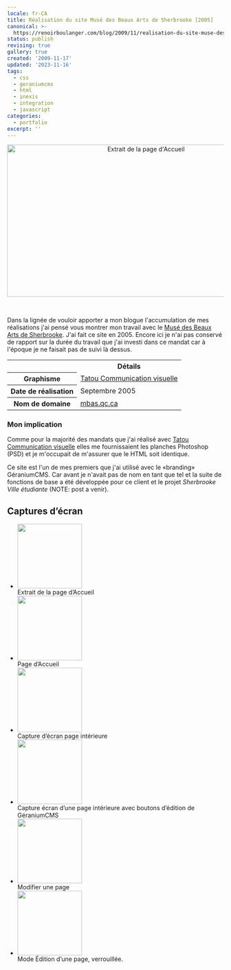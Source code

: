 ```yaml
---
locale: fr-CA
title: Réalisation du site Musé des Beaux Arts de Sherbrooke [2005]
canonical: >-
  https://renoirboulanger.com/blog/2009/11/realisation-du-site-muse-des-beaux-arts-de-sherbrooke-2005/
status: publish
revising: true
gallery: true
created: '2009-11-17'
updated: '2023-11-16'
tags:
  - css
  - geraniumcms
  - html
  - inexis
  - integration
  - javascript
categories:
  - portfolio
excerpt: ''
---
```


<p><center><img src="https://renoirboulanger.com/wp-content/uploads/2009/11/screenshot_mbas_crop.png" alt="Extrait de la page d&#039;Accueil" title="MBAS : Page accueil découpée" width="630" height="354" class="size-full wp-image-1420" /></center></p>

<p>&nbsp;</p>

<p>Dans la lignée de vouloir apporter a mon blogue l'accumulation de mes réalisations j'ai pensé vous montrer mon travail avec le <a href="http://www.mbas.qc.ca/">Musé des Beaux Arts de Sherbrooke</a>. J'ai fait ce site en 2005. Encore ici je n'ai pas conservé de rapport sur la durée du travail que j'ai investi dans ce mandat car à l'époque je ne faisait pas de suivi là dessus.</p>

<table class="dltable" border="0" cellspacing="0">
<tbody>
<tr>
<th class="nobg"></th>
<th scope="col">Détails</th>
</tr>
<tr>
<th class="spec" scope="row">Graphisme</th>
<td><a href="http://www.tatou.ca/">Tatou Communication visuelle</a></td>
</tr>
<tr>
<th class="spec" scope="row">Date de réalisation</th>
<td>Septembre 2005</td>
</tr>
<tr>
<th class="spec" scope="row">Nom de domaine</th>
<td><a href="http://www.mbas.qc.ca/">mbas.qc.ca</a></td>
</tr>
</tbody>
</table>

<!--more-->

<h3>Mon implication</h3>

<p>Comme pour la majorité des mandats que j'ai réalisé avec <a href="http://www.tatou.ca/">Tatou Communication visuelle</a> elles me fournissaient les planches Photoshop (PSD) et je m'occupait de m'assurer que le HTML soit identique.</p>

<p>Ce site est l'un de mes premiers que j'ai utilisé avec le «branding» GéraniumCMS. Car avant je n'avait pas de nom en tant que tel et la suite de fonctions de base a été développée pour ce client et le projet <em>Sherbrooke Ville étudiante</em> (NOTE: post a venir).</p>

<h2>Captures d’écran</h2>

<ul class="thumbnails gallery"><li><a class="thumbnail" href="https://renoirboulanger.com/wp-content/uploads/2009/11/screenshot_mbas_crop.png"><img decoding="async" width="150" height="150" src="https://renoirboulanger.com/wp-content/uploads/2009/11/screenshot_mbas_crop-150x150.png" class="attachment-thumbnail size-thumbnail" alt=""></a><div class="caption hidden">Extrait de la page d’Accueil</div></li><li><a class="thumbnail" href="https://renoirboulanger.com/wp-content/uploads/2009/11/screenshot_mbas_home.png"><img decoding="async" width="150" height="150" src="https://renoirboulanger.com/wp-content/uploads/2009/11/screenshot_mbas_home-150x150.png" class="attachment-thumbnail size-thumbnail" alt=""></a><div class="caption hidden">Page d’Accueil</div></li><li><a class="thumbnail" href="https://renoirboulanger.com/wp-content/uploads/2009/11/screenshot_mbas_page.png"><img loading="lazy" decoding="async" width="150" height="150" src="https://renoirboulanger.com/wp-content/uploads/2009/11/screenshot_mbas_page-150x150.png" class="attachment-thumbnail size-thumbnail" alt=""></a><div class="caption hidden">Capture d’écran page intérieure</div></li><li><a class="thumbnail" href="https://renoirboulanger.com/wp-content/uploads/2009/11/screenshot_mbas_page_geranium.png"><img loading="lazy" decoding="async" width="150" height="150" src="https://renoirboulanger.com/wp-content/uploads/2009/11/screenshot_mbas_page_geranium-150x150.png" class="attachment-thumbnail size-thumbnail" alt=""></a><div class="caption hidden">Capture écran d’une page intérieure avec boutons d’édition de GéraniumCMS</div></li><li><a class="thumbnail" href="https://renoirboulanger.com/wp-content/uploads/2009/11/screenshot_mbas_edit.png"><img loading="lazy" decoding="async" width="150" height="150" src="https://renoirboulanger.com/wp-content/uploads/2009/11/screenshot_mbas_edit-150x150.png" class="attachment-thumbnail size-thumbnail" alt=""></a><div class="caption hidden">Modifier une page</div></li><li><a class="thumbnail" href="https://renoirboulanger.com/wp-content/uploads/2009/11/screenshot_mbas_edit_locked.png"><img loading="lazy" decoding="async" width="150" height="150" src="https://renoirboulanger.com/wp-content/uploads/2009/11/screenshot_mbas_edit_locked-150x150.png" class="attachment-thumbnail size-thumbnail" alt=""></a><div class="caption hidden">Mode Édition d’une page, verrouillée.</div></li></ul>
